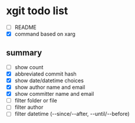 xgit todo list
==============

* [ ] README
* [x] command based on xarg

summary
-------

* [ ] show count
* [x] abbreviated commit hash
* [x] show date/datetime choices
* [x] show author name and email
* [x] show committer name and email
* [ ] filter folder or file
* [ ] filter author
* [ ] filter datetime (--since/--after, --until/--before)
